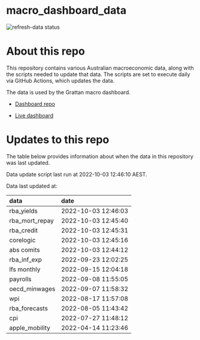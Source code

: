 
<!-- README.md is generated from README.Rmd. Please edit that file -->

# macro\_dashboard\_data

<!-- badges: start -->

![refresh-data
status](https://github.com/grattan/macro_dashboard_data/workflows/refresh-data/badge.svg)

<!-- badges: end -->

# About this repo

This repository contains various Australian macroeconomic data, along
with the scripts needed to update that data. The scripts are set to
execute daily via GitHub Actions, which updates the data.

The data is used by the Grattan macro dashboard.

  - [Dashboard repo](https://github.com/grattan/macrodashboard)

  - [Live dashboard](https://mattcowgill.shinyapps.io/macrodashboard/)

# Updates to this repo

The table below provides information about when the data in this
repository was last updated.

Data update script last run at 2022-10-03 12:46:10 AEST.

Data last updated at:

| data             | date                |
| :--------------- | :------------------ |
| rba\_yields      | 2022-10-03 12:46:03 |
| rba\_mort\_repay | 2022-10-03 12:45:40 |
| rba\_credit      | 2022-10-03 12:45:31 |
| corelogic        | 2022-10-03 12:45:16 |
| abs comits       | 2022-10-03 12:44:12 |
| rba\_inf\_exp    | 2022-09-23 12:02:25 |
| lfs monthly      | 2022-09-15 12:04:18 |
| payrolls         | 2022-09-08 11:55:05 |
| oecd\_minwages   | 2022-09-07 11:58:32 |
| wpi              | 2022-08-17 11:57:08 |
| rba\_forecasts   | 2022-08-05 11:43:42 |
| cpi              | 2022-07-27 11:48:12 |
| apple\_mobility  | 2022-04-14 11:23:46 |
